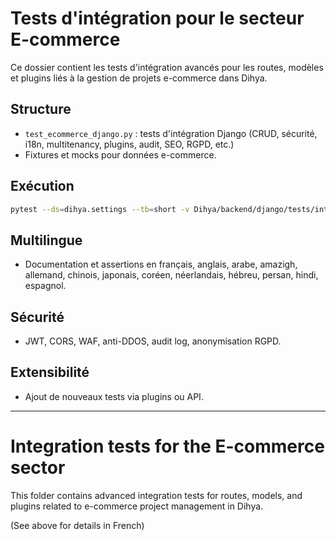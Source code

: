 # Tests d'intégration pour le secteur E-commerce

Ce dossier contient les tests d'intégration avancés pour les routes, modèles et plugins liés à la gestion de projets e-commerce dans Dihya.

## Structure
- `test_ecommerce_django.py` : tests d'intégration Django (CRUD, sécurité, i18n, multitenancy, plugins, audit, SEO, RGPD, etc.)
- Fixtures et mocks pour données e-commerce.

## Exécution

```bash
pytest --ds=dihya.settings --tb=short -v Dihya/backend/django/tests/integration/ecommerce/
```

## Multilingue
- Documentation et assertions en français, anglais, arabe, amazigh, allemand, chinois, japonais, coréen, néerlandais, hébreu, persan, hindi, espagnol.

## Sécurité
- JWT, CORS, WAF, anti-DDOS, audit log, anonymisation RGPD.

## Extensibilité
- Ajout de nouveaux tests via plugins ou API.

---

# Integration tests for the E-commerce sector

This folder contains advanced integration tests for routes, models, and plugins related to e-commerce project management in Dihya.

(See above for details in French)
